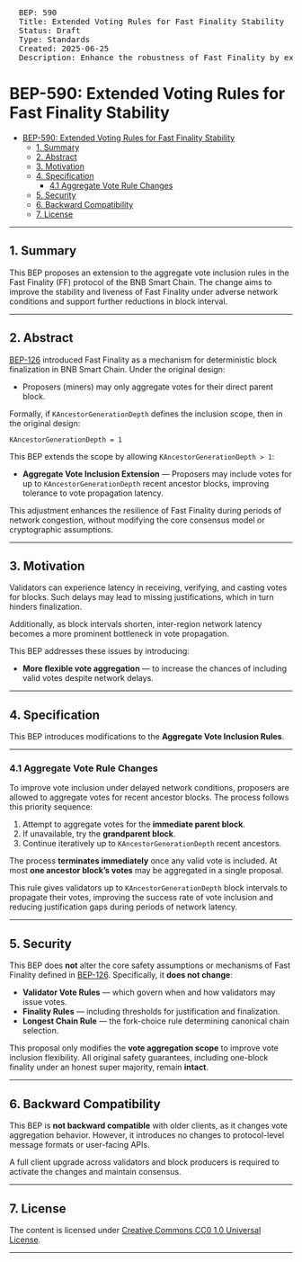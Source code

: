 <pre>
  BEP: 590
  Title: Extended Voting Rules for Fast Finality Stability
  Status: Draft
  Type: Standards
  Created: 2025-06-25
  Description: Enhance the robustness of Fast Finality by extending aggregate vote inclusion rules.
</pre>

# BEP-590: Extended Voting Rules for Fast Finality Stability

- [BEP-590: Extended Voting Rules for Fast Finality Stability](#bep-590-extended-voting-rules-for-fast-finality-stability)
	- [1. Summary](#1-summary)
	- [2. Abstract](#2-abstract)
	- [3. Motivation](#3-motivation)
	- [4. Specification](#4-specification)
		- [4.1 Aggregate Vote Rule Changes](#41-aggregate-vote-rule-changes)
	- [5. Security](#5-security)
	- [6. Backward Compatibility](#6-backward-compatibility)
	- [7. License](#7-license)

---

## 1. Summary

This BEP proposes an extension to the aggregate vote inclusion rules in the Fast Finality (FF) protocol of the BNB Smart Chain. The change aims to improve the stability and liveness of Fast Finality under adverse network conditions and support further reductions in block interval.

---

## 2. Abstract

[BEP-126](./BEP126.md) introduced Fast Finality as a mechanism for deterministic block finalization in BNB Smart Chain. Under the original design:

* Proposers (miners) may only aggregate votes for their direct parent block.

Formally, if `KAncestorGenerationDepth` defines the inclusion scope, then in the original design:

```
KAncestorGenerationDepth = 1
```

This BEP extends the scope by allowing `KAncestorGenerationDepth > 1`:

* **Aggregate Vote Inclusion Extension** — Proposers may include votes for up to `KAncestorGenerationDepth` recent ancestor blocks, improving tolerance to vote propagation latency.

This adjustment enhances the resilience of Fast Finality during periods of network congestion, without modifying the core consensus model or cryptographic assumptions.

---

## 3. Motivation

Validators can experience latency in receiving, verifying, and casting votes for blocks. Such delays may lead to missing justifications, which in turn hinders finalization.

Additionally, as block intervals shorten, inter-region network latency becomes a more prominent bottleneck in vote propagation.

This BEP addresses these issues by introducing:

* **More flexible vote aggregation** — to increase the chances of including valid votes despite network delays.

---

## 4. Specification

This BEP introduces modifications to the **Aggregate Vote Inclusion Rules**.

---

### 4.1 Aggregate Vote Rule Changes

To improve vote inclusion under delayed network conditions, proposers are allowed to aggregate votes for recent ancestor blocks. The process follows this priority sequence:

1. Attempt to aggregate votes for the **immediate parent block**.
2. If unavailable, try the **grandparent block**.
3. Continue iteratively up to `KAncestorGenerationDepth` recent ancestors.

The process **terminates immediately** once any valid vote is included. At most **one ancestor block’s votes** may be aggregated in a single proposal.

This rule gives validators up to `KAncestorGenerationDepth` block intervals to propagate their votes, improving the success rate of vote inclusion and reducing justification gaps during periods of network latency.

---

## 5. Security

This BEP does **not** alter the core safety assumptions or mechanisms of Fast Finality defined in [BEP-126](./BEP126.md). Specifically, it **does not change**:

* **Validator Vote Rules** — which govern when and how validators may issue votes.
* **Finality Rules** — including thresholds for justification and finalization.
* **Longest Chain Rule** — the fork-choice rule determining canonical chain selection.

This proposal only modifies the **vote aggregation scope** to improve vote inclusion flexibility.
All original safety guarantees, including one-block finality under an honest super majority, remain **intact**.

---

## 6. Backward Compatibility

This BEP is **not backward compatible** with older clients, as it changes vote aggregation behavior. However, it introduces no changes to protocol-level message formats or user-facing APIs.

A full client upgrade across validators and block producers is required to activate the changes and maintain consensus.

---

## 7. License

The content is licensed under [Creative Commons CC0 1.0 Universal License](https://creativecommons.org/publicdomain/zero/1.0/).

---